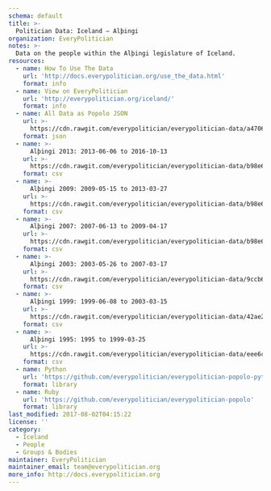 ```yaml
---
schema: default
title: >-
  Politician Data: Iceland — Alþingi
organization: EveryPolitician
notes: >-
  Data on the people within the Alþingi legislature of Iceland.
resources:
  - name: How To Use The Data
    url: 'http://docs.everypolitician.org/use_the_data.html'
    format: info
  - name: View on EveryPolitician
    url: 'http://everypolitician.org/iceland/'
    format: info
  - name: All Data as Popolo JSON
    url: >-
      https://cdn.rawgit.com/everypolitician/everypolitician-data/a4706880cf86cf1091e7fe815929717b2f8816ce/data/Iceland/Assembly/ep-popolo-v1.0.json
    format: json
  - name: >-
      Alþingi 2013: 2013-06-06 to 2016-10-13
    url: >-
      https://cdn.rawgit.com/everypolitician/everypolitician-data/b98e6c2b78e8b0baf00ef3142e1aa49f96082ef6/data/Iceland/Assembly/term-2013.csv
    format: csv
  - name: >-
      Alþingi 2009: 2009-05-15 to 2013-03-27
    url: >-
      https://cdn.rawgit.com/everypolitician/everypolitician-data/b98e6c2b78e8b0baf00ef3142e1aa49f96082ef6/data/Iceland/Assembly/term-2009.csv
    format: csv
  - name: >-
      Alþingi 2007: 2007-06-13 to 2009-04-17
    url: >-
      https://cdn.rawgit.com/everypolitician/everypolitician-data/b98e6c2b78e8b0baf00ef3142e1aa49f96082ef6/data/Iceland/Assembly/term-2007.csv
    format: csv
  - name: >-
      Alþingi 2003: 2003-05-26 to 2007-03-17
    url: >-
      https://cdn.rawgit.com/everypolitician/everypolitician-data/9ccb686cb357d8f8aa3cd198cbf61c64f2503394/data/Iceland/Assembly/term-2003.csv
    format: csv
  - name: >-
      Alþingi 1999: 1999-06-08 to 2003-03-15
    url: >-
      https://cdn.rawgit.com/everypolitician/everypolitician-data/42ae28c85ac402c910a1920126a76f2dac32334a/data/Iceland/Assembly/term-1999.csv
    format: csv
  - name: >-
      Alþingi 1995: 1995 to 1999-03-25
    url: >-
      https://cdn.rawgit.com/everypolitician/everypolitician-data/eee6c8218a2bf6a1c850bdc98777b127440d02d9/data/Iceland/Assembly/term-1995.csv
    format: csv
  - name: Python
    url: 'https://github.com/everypolitician/everypolitician-popolo-python'
    format: library
  - name: Ruby
    url: 'https://github.com/everypolitician/everypolitician-popolo'
    format: library
last_modified: 2017-08-02T04:15:22
license: ''
category:
  - Iceland
  - People
  - Groups & Bodies
maintainer: EveryPolitician
maintainer_email: team@everypolitician.org
more_info: http://docs.everypolitician.org
---
```

